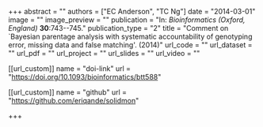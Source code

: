 +++
abstract = "" 
authors = ["EC Anderson", "TC Ng"] 
date = "2014-03-01" 
image = "" 
image_preview = "" 
publication = "In: _Bioinformatics (Oxford, England)_ **30**:743--745." 
publication_type = "2" 
title = "Comment on `Bayesian parentage analysis with systematic accountability of genotyping error, missing data and false matching'. (2014)" 
url_code = "" 
url_dataset = "" 
url_pdf = "" 
url_project = "" 
url_slides = "" 
url_video = "" 


[[url_custom]]
name = "doi-link"
url = "https://doi.org/10.1093/bioinformatics/btt588"



[[url_custom]]
name = "github"
url = "https://github.com/eriqande/solidmon"

+++
